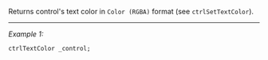 Returns control's text color in `Color (RGBA)` format (see `ctrlSetTextColor`).


---
*Example 1:*
```sqf
ctrlTextColor _control;
```